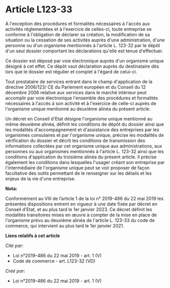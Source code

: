 # Article L123-33

A l'exception des procédures et formalités nécessaires à l'accès aux activités réglementées et à l'exercice de celles-ci,
toute entreprise se conforme à l'obligation de déclarer sa création, la modification de sa situation ou la cessation de ses
activités auprès d'une administration, d'une personne ou d'un organisme mentionnés à l'article L. 123-32 par le dépôt d'un
seul dossier comportant les déclarations qu'elle est tenue d'effectuer. 

Ce dossier est déposé par voie électronique auprès d'un organisme unique désigné à cet effet. Ce dépôt vaut déclaration
auprès du destinataire dès lors que le dossier est régulier et complet à l'égard de celui-ci. 

Tout prestataire de services entrant dans le champ d'application de la directive 2006/123/ CE du Parlement européen et du
Conseil du 12 décembre 2006 relative aux services dans le marché intérieur peut accomplir par voie électronique l'ensemble
des procédures et formalités nécessaires à l'accès à son activité et à l'exercice de celle-ci auprès de l'organisme unique
mentionné au deuxième alinéa du présent article. 

Un décret en Conseil d'Etat désigne l'organisme unique mentionné au même deuxième alinéa, définit les conditions de dépôt du
dossier ainsi que les modalités d'accompagnement et d'assistance des entreprises par les organismes consulaires et par
l'organisme unique, précise les modalités de vérification du dossier et décrit les conditions de transmission des
informations collectées par cet organisme unique aux administrations, aux personnes ou aux organismes mentionnés à l'article
L. 123-32 ainsi que les conditions d'application du troisième alinéa du présent article. Il précise également les conditions
dans lesquelles l'usager créant son entreprise par l'intermédiaire de l'organisme unique peut se voir proposer de façon
facultative des outils permettant de le renseigner sur les détails et les enjeux de la vie d'une entreprise.

**Nota:**

Conformément au VIII de l’article 1 de la loi n° 2019-486 du 22 mai 2019 les présentes dispositions entrent en vigueur à une
date fixée par décret en Conseil d'Etat, et au plus tard le 1er janvier 2023. Ce décret définit les modalités transitoires
mises en œuvre à compter de la mise en place de l'organisme prévu au deuxième alinéa de l'article L. 123-33 du code de
commerce, qui intervient au plus tard le 1er janvier 2021.

**Liens relatifs à cet article**

_Cité par_:

  - Loi n°2019-486 du 22 mai 2019 - art. 1 (V)
  - Code de commerce - art. L123-32 (VD)

_Créé par_:

  - Loi n°2019-486 du 22 mai 2019 - art. 1 (V)
